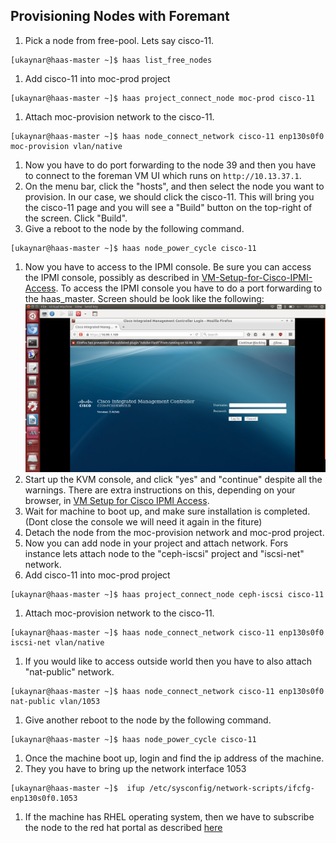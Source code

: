 ## Provisioning Nodes with Foremant
 1. Pick a node from free-pool. Lets say cisco-11.
```shell
[ukaynar@haas-master ~]$ haas list_free_nodes
```
 1. Add cisco-11 into moc-prod project
```shell
[ukaynar@haas-master ~]$ haas project_connect_node moc-prod cisco-11
```
 1. Attach moc-provision network to the cisco-11.
```shell
[ukaynar@haas-master ~]$ haas node_connect_network cisco-11 enp130s0f0 moc-provision vlan/native
```
 1. Now you have to do port forwarding to the node 39 and then you have to connect to the foreman VM 
 UI which runs on `http://10.13.37.1`.
 1. On the menu bar, click the "hosts", and then select the node you want to provision. 
 In our case, we should click the cisco-11. This will bring you the cisco-11 page and you will see a 
 "Build" button on the top-right of the screen. Click "Build".
 1. Give a reboot to the node by the following command.
```shell
[ukaynar@haas-master ~]$ haas node_power_cycle cisco-11
```
 1. Now you have to access to the IPMI console. Be sure you can access the IPMI console, 
 possibly as described in [VM-Setup-for-Cisco-IPMI-Access](VM-Setup-for-Cisco-IPMI-Access.html). 
 To access the IPMI console you have to do a port forwarding to the haas_master.
 Screen should be look like the following:
![](../_static/img/install_centos7_min_hd_step3.png)
 1. Start up the KVM console, and click "yes" and "continue" despite all the warnings. 
 There are extra instructions on this, depending on your browser, 
 in [VM Setup for Cisco IPMI Access](VM-Setup-for-Cisco-IPMI-Access.html). 
 1. Wait for machine to boot up, and make sure installation is completed.(Dont close the console we will need it again in the fiture)
 1. Detach the node from the moc-provision network and moc-prod project.
 1. Now you can add node in your project and attach network. Fors instance lets attach node to the "ceph-iscsi" project and "iscsi-net" network.
 1. Add cisco-11 into moc-prod project
```shell
[ukaynar@haas-master ~]$ haas project_connect_node ceph-iscsi cisco-11
```
 1. Attach moc-provision network to the cisco-11.
```shell
[ukaynar@haas-master ~]$ haas node_connect_network cisco-11 enp130s0f0 iscsi-net vlan/native
```
 1. If you would like to access outside world then you have to also attach "nat-public" network.
```shell
[ukaynar@haas-master ~]$ haas node_connect_network cisco-11 enp130s0f0 nat-public vlan/1053
```
 1. Give another reboot to the node by the following command.
```shell
[ukaynar@haas-master ~]$ haas node_power_cycle cisco-11
```
 1. Once the machine boot up, login and find the ip address of the machine.
 1. They you have to bring up the network interface 1053 
```shell
[ukaynar@haas-master ~]$  ifup /etc/sysconfig/network-scripts/ifcfg-enp130s0f0.1053
```
 1. If the machine has RHEL operating system, then we have to subscribe the node to the red hat portal 
 as described [here](Setting-up-external-network-on-RHEL7.1-nodes.html)
